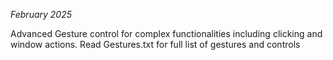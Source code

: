 _February 2025_

Advanced Gesture control for complex functionalities including clicking and window actions. Read Gestures.txt for full list of gestures and controls

